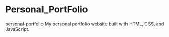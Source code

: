 # Personal_PortFolio
personal-portfolio My personal portfolio website built with HTML, CSS, and JavaScript.
